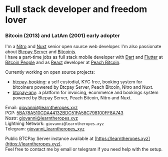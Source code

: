 # Full stack developer and freedom lover
### Bitcoin (2013) and LatAm (2001) early adopter

I'm a [Nitro](https://nitro.unjs.io/) and [Nuxt](https://nuxt.com/) senior open source web developer. I'm also passionate about [Btcpay Server](https://github.com/btcpayserver) and [Bitcoinjs](https://github.com/bitcoinjs/bitcoinjs-lib).  
I have a part-time jobs as full stack mobile developer with [Dart](https://dart.dev/) and [Flutter](https://flutter.dev/) at [Bitcoin People](https://bitcoinpeople.it/) and as [React](https://react.dev/) developer at [Peach Bitcoin](https://peachbitcoin.com/).

Currently working on open source projects:  
- [btcpay-booking](https://github.com/learntheropes/btcpay-booking): a self custodial, KYC free, booking system for bitcoiners powered by Btcpay Server, Peach Bitcoin, Nitro and Nuxt.  
- [btcpay-any](https://github.com/learntheropes/btcpay-any): a platform for invoicing, ecommerce and bookings system powered by Btcpay Server, Peach Bitcoin, Nitro and Nuxt.
  
Email: [giovanni@learntheropes.xyz](mailto:giovanni@learntheropes.xyz)  
PGP: [5BA78A510CDA44132BDC51FA58C798100FF8A743](https://keys.openpgp.org/vks/v1/by-fingerprint/5BA78A510CDA44132BDC51FA58C798100FF8A743)  
Nostr: [giovanni@learntheropes.xyz](https://iris.to/giovanni@learntheropes.xyz)  
Lightning Network: `giovanni@learntheropes.xyz`  
Telegram: [giovanni_learntheropes_xyz](https://t.me/giovanni_learntheropes_xyz)

Public BTCPay Server instance available at [https://learntheropes.xyz](https://learntheropes.xyz).  
Feel free to contact me by email or telegram if you need help with the setup.


